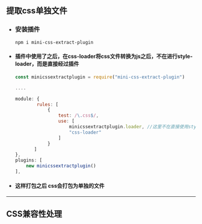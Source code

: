 ## 提取css单独文件



- ### 安装插件

  ```shell
  npm i mini-css-extract-plugin
  ```

- #### 插件中使用了之后，在css-loader将css文件转换为js之后，不在进行style-loader，而是直接经过插件

  ```js
  const minicssextractplugin = require("mini-css-extract-plugin")
  
  ....
  
  module: {
          rules: [
              {
                  test: /\.css$/,
                  use: [
                      minicssextractplugin.loader, //这里不在直接使用style-loader
                      "css-loader"
                  ]
              }
     	 ]
  },
  plugins: [
      new minicssextractplugin()
  ],
  ```

- #### 这样打包之后 css会打包为单独的文件





<hr>





## CSS兼容性处理

